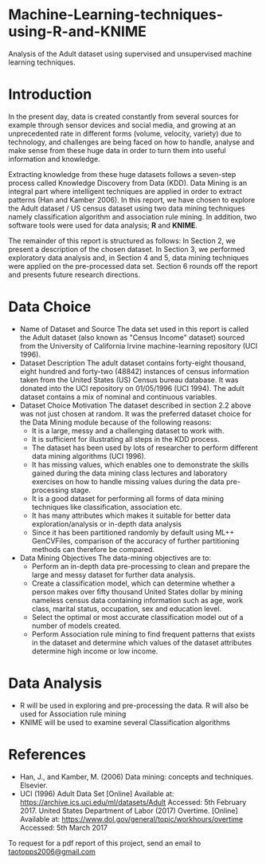 # Machine-Learning-techniques-using-R-and-KNIME
Analysis of the Adult dataset using supervised and unsupervised machine learning techniques.

# Introduction
In the present day, data is created constantly from several sources for example through sensor devices and social media, and growing at an unprecedented rate in different forms (volume, velocity, variety) due to technology, and challenges are being faced on how to handle, analyse and make sense from these huge data in order to turn them into useful information and knowledge.

Extracting knowledge from these huge datasets follows a seven-step process called Knowledge Discovery from Data (KDD). Data Mining is an integral part where intelligent techniques are applied in order to extract patterns (Han and Kamber 2006). In this report, we have chosen to explore the Adult dataset / US census dataset using two data mining techniques namely classification algorithm and association rule mining. In addition, two software tools were used for data analysis; **R** and **KNIME**.

The remainder of this report is structured as follows: In Section 2, we present a description of the chosen dataset. In Section 3, we performed exploratory data analysis and, in Section 4 and 5, data mining techniques were applied on the pre-processed data set. Section 6 rounds off the report and presents future research directions.

# Data Choice
* Name of Dataset and Source
The data set used in this report is called the Adult dataset (also known as "Census Income" dataset) sourced from the University of California Irvine machine-learning repository (UCI 1996).
* Dataset Description
The adult dataset contains forty-eight thousand, eight hundred and forty-two (48842) instances of census information taken from the United States (US) Census bureau database. It was donated into the UCI repository on 01/05/1996 (UCI 1994). The adult dataset contains a mix of nominal and continuous variables.
* Dataset Choice Motivation
The dataset described in section 2.2 above was not just chosen at random. It was the preferred dataset choice for the Data Mining module because of the following reasons:
  *  It is a large, messy and a challenging dataset to work with.
  *  It is sufficient for illustrating all steps in the KDD process.
  *  The dataset has been used by lots of researcher to perform different data mining algorithms (UCI 1996).
  *  It has missing values, which enables one to demonstrate the skills gained during the data mining class lectures and laboratory exercises on how to handle missing values during the data pre-processing stage.
  *  It is a good dataset for performing all forms of data mining techniques like classification, association etc.
  *  It has many attributes which makes it suitable for better data exploration/analysis or in-depth data analysis
  *  Since it has been partitioned randomly by default using ML++ GenCVFiles, comparison of the accuracy of further partitioning methods can therefore be compared.
* Data Mining Objectives
The data-mining objectives are to:
  *  Perform an in-depth data pre-processing to clean and prepare the large and messy dataset for further data analysis.
  *  Create a classification model, which can determine whether a person makes over fifty thousand United States dollar by mining nameless census data containing information such as age, work class, marital status, occupation, sex and education level.
  *  Select the optimal or most accurate classification model out of a number of models created.
  *  Perform Association rule mining to find frequent patterns that exists in the dataset and determine which values of the dataset attributes determine high income or low income.

# Data Analysis
* R will be used in exploring and pre-processing the data. R will also be used for Association rule mining
* KNIME will be used to examine several Classification algorithms

# References
* Han, J., and Kamber, M. (2006) Data mining: concepts and techniques. Elsevier.
* UCI (1996) Adult Data Set [Online] Available at: https://archive.ics.uci.edu/ml/datasets/Adult Accessed: 5th February 2017.
United States Department of Labor (2017) Overtime. [Online] Available at: https://www.dol.gov/general/topic/workhours/overtime Accessed: 5th March 2017

To request for a pdf report of this project, send an email to taotopps2006@gmail.com
